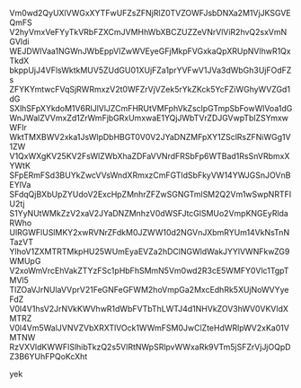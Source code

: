Vm0wd2QyUXlVWGxXYTFwUFZsZFNjRlZ0TVZOWFJsbDNXa2M1VjJKSGVEQmFS
V2hyVmxVeFYyTkVRbFZXCmJVMHhWbXBCZUZZeVNrVlViR2hvQ2sxVmNGVldi
WEJDWlVaa1NGWnJWbEppVlZwWVEyeGFjMkpFVGxkaQpXRUpNVlhwR1QxTkdX
bkppUjJ4VFlsWktkMUV5ZUdGU01XUjFZa1prYVFwV1JVa3dWbGh3UjFOdFZs
ZFYKYmtwcFVqSjRWRmxzV2t0WFZrVjVZek5rYkZKck5YcFZiWGhyWVZGd1dG
SXlhSFpXYkdoM1V6RlJlVlJZCmFHRUtVMFphVkZsclpGTmpSbFowWlVoa1dG
WnJWalZVVmxZd1ZrWmFjbGRxUmxwaE1YQjJWbTVrZDJGVwpTblZSYmxwWFlr
WktTMXBWV2xka1JsWlpDbHBGT0V0V2JYaDNZMFpXY1ZSclRsZFNiWGg1V1ZW
V1QxWXgKV25KV2FsWlZWbXhaZDFaVVNrdFRSbFp6WTBad1RsSnVRbmxXYWtK
SFpERmFSd3BUYkZwcVVsWndXRmxzCmFGTldSbFkyVW14YWJGSnJOVnBEYlVa
SFdqQjBXbUpZYUdoV2ExcHpZMnhrZFZwSGNGTmlSM2Q2Vm1wSwpNRTFIU2tj
S1YyNUtWMkZzV2xaV2JYaDNZMnhzV0dWSFJtcGlSMUo2VmpKNGEyRldaRWho
UlRGWFlUSlMKY2xwRVNrZFdkM0JZWW10d2NGVnJXbmRYUm14VkNsTnNTazVT
YlhoV1ZXMTRTMkpHU25WUmEyaEVZa2hDClNGWldWakJYYlVWNFkwZG9WMUpG
V2xoWmVrcEhVakZTYzFSc1pHbFhSMmN5Vm0wd2R3cE5WMFY0Vlc1TgpTMVl5
TlZOaVJrNUlaVVprV21FeGNFeGFWM2hoVmpGa2MxcEdhRk5XUjNoWVYyeFdZ
V0l4V1hsV2JrNVkKWVhwR1dWbFVTbThLWTJ4d1NHVkZOV3hWV0VKVldXMTRZ
V0l4Vm5WalJVNVZVbXRXTlVOck1WWmFSM0JwClZteHdWRlpWV2xKa01VMTNW
RzVXVldKWWFISlhibTkzQ2s5VlRtNWpSRlpvWWxaRk9VTm5jSFZrVjJjOQpD
Z3B6YUhFPQoKcXht

yek